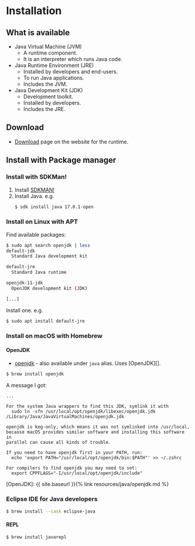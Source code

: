 # Installation


## What is available

- Java Virtual Machine (JVM) 
    - A runtime component. 
    - It is an interpreter which runs Java code.
- Java Runtime Environment (JRE)
    - Installed by developers and end-users.
    - To run Java applications.
    - Includes the JVM.
- Java Development Kit (JDK)
    - Development toolkit.
    - Installed by developers.
    - Includes the JRE.


## Download

- [Download](https://www.java.com/en/download/) page on the website for the runtime.

## Install with Package manager

### Install with SDKMan!

1. Install [SDKMAN!](https://sdkman.io/install)
1. Install Java. e.g.
    ```sh
    $ sdk install java 17.0.1-open
    ```

### Install on Linux with APT

Find available packages:

```sh
$ sudo apt search openjdk | less
default-jdk
  Standard Java development kit

default-jre
  Standard Java runtime

openjdk-11-jdk
  OpenJDK development kit (JDK)

[...]
```

Install one. e.g.

```sh
$ sudo apt install default-jre
```

### Install on macOS with Homebrew

#### OpenJDK

- [openjdk](https://formulae.brew.sh/formula/openjdk) - also available under `java` alias. Uses [OpenJDK][].

```sh
$ brew install openjdk
```

A message I got:

```
...

For the system Java wrappers to find this JDK, symlink it with
  sudo ln -sfn /usr/local/opt/openjdk/libexec/openjdk.jdk /Library/Java/JavaVirtualMachines/openjdk.jdk

openjdk is keg-only, which means it was not symlinked into /usr/local,
because macOS provides similar software and installing this software in
parallel can cause all kinds of trouble.

If you need to have openjdk first in your PATH, run:
  echo 'export PATH="/usr/local/opt/openjdk/bin:$PATH"' >> ~/.zshrc

For compilers to find openjdk you may need to set:
  export CPPFLAGS="-I/usr/local/opt/openjdk/include"
```

[OpenJDK]: {{ site.baseurl }}{% link resources/java/openjdk.md %}

### Eclipse IDE for Java developers

```sh
$ brew install --cask eclipse-java
```

#### REPL

```sh
$ brew install javarepl
```

